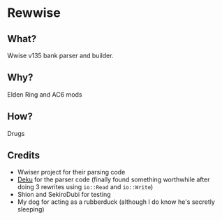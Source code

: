 # Rewwise

## What?
Wwise v135 bank parser and builder.

## Why?
Elden Ring and AC6 mods

## How?
Drugs

## Credits
- Wwiser project for their parsing code
- [Deku](https://github.com/sharksforarms/deku) for the parser code (finally found something worthwhile after doing 3 rewrites using `io::Read` and `io::Write`)
- Shion and SekiroDubi for testing
- My dog for acting as a rubberduck (although I do know he's secretly sleeping)
